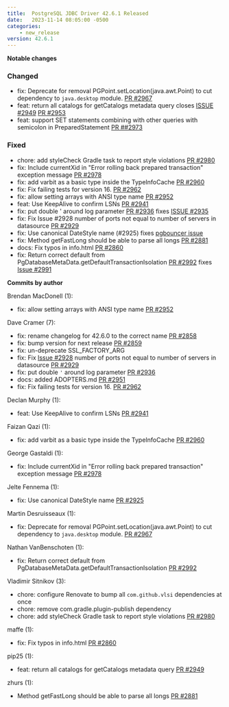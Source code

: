 ```yaml
---
title:  PostgreSQL JDBC Driver 42.6.1 Released
date:   2023-11-14 08:05:00 -0500
categories:
    - new_release
version: 42.6.1
---
```

**Notable changes**


### Changed
* fix: Deprecate for removal PGPoint.setLocation(java.awt.Point) to cut dependency to `java.desktop` module. [PR #2967](https://github.com/pgjdbc/pgjdbc/pull/2967)
* feat: return all catalogs for getCatalogs metadata query closes [ISSUE #2949](https://github.com/pgjdbc/pgjdbc/issues/2949) [PR #2953](https://github.com/pgjdbc/pgjdbc/pull/2953)
* feat: support SET statements combining with other queries with semicolon in PreparedStatement [PR ##2973](https://github.com/pgjdbc/pgjdbc/pull/2973)

### Fixed
* chore: add styleCheck Gradle task to report style violations [PR #2980](https://github.com/pgjdbc/pgjdbc/pull/2980)
* fix: Include currentXid in "Error rolling back prepared transaction" exception message [PR #2978](https://github.com/pgjdbc/pgjdbc/pull/2978)
* fix: add varbit as a basic type inside the TypeInfoCache [PR #2960](https://github.com/pgjdbc/pgjdbc/pull/2960)
* fix: Fix failing tests for version 16.  [PR #2962](https://github.com/pgjdbc/pgjdbc/pull/2962)
* fix: allow setting arrays with ANSI type name [PR #2952](https://github.com/pgjdbc/pgjdbc/pull/2952)
* feat: Use KeepAlive to confirm LSNs [PR #2941](https://github.com/pgjdbc/pgjdbc/pull/2941)
* fix: put double ' around log parameter [PR #2936](https://github.com/pgjdbc/pgjdbc/pull/2936) fixes [ISSUE #2935](https://github.com/pgjdbc/pgjdbc/issues/2935)
* fix: Fix Issue #2928 number of ports not equal to number of servers in datasource [PR #2929](https://github.com/pgjdbc/pgjdbc/pull/2929)
* fix: Use canonical DateStyle name (#2925) fixes [pgbouncer issue](https://github.com/pgbouncer/pgbouncer/issues/776)
* fix: Method getFastLong should be able to parse all longs [PR #2881](https://github.com/pgjdbc/pgjdbc/pull/2881)
* docs: Fix typos in info.html [PR #2860](https://github.com/pgjdbc/pgjdbc/pull/2860)
* fix: Return correct default from PgDatabaseMetaData.getDefaultTransactionIsolation [PR #2992](https://github.com/pgjdbc/pgjdbc/pull/2992) fixes [Issue #2991](https://github.com/pgjdbc/pgjdbc/issues/2991)

<!--more-->

**Commits by author**

Brendan MacDonell (1):  
* fix: allow setting arrays with ANSI type name [PR #2952](https://github.com/pgjdbc/pgjdbc/pull/2952)

Dave Cramer (7):  
* fix: rename changelog for 42.6.0 to the correct name [PR #2858](https://github.com/pgjdbc/pgjdbc/pull/2858)  
* fix: bump version for next release [PR #2859](https://github.com/pgjdbc/pgjdbc/pull/2859)  
* fix: un-deprecate SSL_FACTORY_ARG  
* fix: Fix [Issue #2928](https://github.com/pgjdbc/pgjdbc/issues/2928) number of ports not equal to number of servers in datasource [PR #2929](https://github.com/pgjdbc/pgjdbc/pull/2859)  
* fix: put double `'` around log parameter [PR #2936](https://github.com/pgjdbc/pgjdbc/pull/2936)  
* docs: added ADOPTERS.md [PR #2951](https://github.com/pgjdbc/pgjdbc/pull/2951)  
* fix: Fix failing tests for version 16.  [PR #2962](https://github.com/pgjdbc/pgjdbc/pull/2962)  

Declan Murphy (1):  
* feat: Use KeepAlive to confirm LSNs [PR #2941](https://github.com/pgjdbc/pgjdbc/pull/2941)

Faizan Qazi (1):  
* fix: add varbit as a basic type inside the TypeInfoCache [PR #2960](https://github.com/pgjdbc/pgjdbc/pull/2960)

George Gastaldi (1):  
* fix: Include currentXid in "Error rolling back prepared transaction" exception message [PR #2978](https://github.com/pgjdbc/pgjdbc/pull/2978)

Jelte Fennema (1):  
* fix: Use canonical DateStyle name [PR #2925](https://github.com/pgjdbc/pgjdbc/pull/2925)

Martin Desruisseaux (1):  
* fix: Deprecate for removal PGPoint.setLocation(java.awt.Point) to cut dependency to `java.desktop` module. [PR #2967](https://github.com/pgjdbc/pgjdbc/pull/2967)

Nathan VanBenschoten (1):
* fix: Return correct default from PgDatabaseMetaData.getDefaultTransactionIsolation [PR #2992](https://github.com/pgjdbc/pgjdbc/pull/2992)

Vladimir Sitnikov (3):  
* chore: configure Renovate to bump all `com.github.vlsi` dependencies at once  
* chore: remove com.gradle.plugin-publish dependency  
* chore: add styleCheck Gradle task to report style violations [PR #2980](https://github.com/pgjdbc/pgjdbc/pull/2980)  

maffe (1):  
* fix: Fix typos in info.html [PR #2860](https://github.com/pgjdbc/pgjdbc/pull/2860)

pip25 (1):  
* feat: return all catalogs for getCatalogs metadata query [PR #2949](https://github.com/pgjdbc/pgjdbc/pull/2949)

zhurs (1):  
* Method getFastLong should be able to parse all longs [PR #2881](https://github.com/pgjdbc/pgjdbc/pull/2881)
